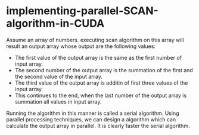 # implementing-parallel-SCAN-algorithm-in-CUDA
Assume an array of numbers. executing scan algorithm on this array will result an output array whose output are the following values:
-  The first value of the output array is the same as the first number of input array.
-  The second number of the output array is the summation of the first and the second value of the input array.
-  The third value of the output array is additin of first three values of the input array.
-  This continues to the end, when the last number of the output array is summation all values in input array.

Running the algorithm in this manner is called a serial algorithm. Using parallel processing techniques, we can design a algorithm which can calculate the output array in parallel. It is clearly faster the serial algorithm.
